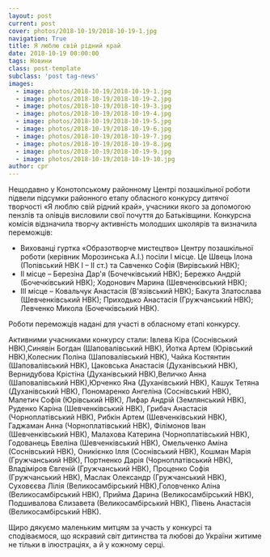 ```yaml
---
layout: post
current: post
cover: photos/2018-10-19/2018-10-19-1.jpg
navigation: True
title: Я люблю свій рідний край
date: 2018-10-19 00:00:00
tags: Новини
class: post-template
subclass: 'post tag-news'
images:
  - image: photos/2018-10-19/2018-10-19-1.jpg
  - image: photos/2018-10-19/2018-10-19-2.jpg
  - image: photos/2018-10-19/2018-10-19-3.jpg
  - image: photos/2018-10-19/2018-10-19-4.jpg
  - image: photos/2018-10-19/2018-10-19-5.jpg
  - image: photos/2018-10-19/2018-10-19-6.jpg
  - image: photos/2018-10-19/2018-10-19-7.jpg
  - image: photos/2018-10-19/2018-10-19-8.jpg
  - image: photos/2018-10-19/2018-10-19-9.jpg
  - image: photos/2018-10-19/2018-10-19-10.jpg  
author: cpr
---
```


Нещодавно у Конотопському районному Центрі позашкільної роботи підвели підсумки районного етапу обласного конкурсу дитячої творчості «Я люблю свій рідний край»,  учасники якого за допомогою пензлів та олівців висловили свої почуття до Батьківщини. Конкурсна комісія відзначила  творчу активність молодших школярів та визначила переможців:

 * Вихованці гуртка «Образотворче мистецтво» Центру позашкільної роботи (керівник Морозинська А.І.) посіли  І місце. Це Швець Ілона (Попівський НВК І – ІІ ст.) та  Савченко Софія (Вирівський НВК);
 * ІІ місце – Березіна Дар'я (Бочечківський НВК); Бережко Андрій (Бочечківський НВК); Ходонович Марина (Шевченківський НВК);
 * ІІІ місце – Ковальчук Анастасія (В'язівський НВК); Бакута Златослава (Шевченківський НВК); Приходько Анастасія (Гружчанський НВК); Левченко Микола (Бочечківський НВК).

Роботи переможців надані для участі в обласному етапі конкурсу.

Активними учасниками конкурсу стали: Івлева Кіра (Соснівський НВК),Синявін Богдан (Шаповалівський НВК), Йотка Артем (Юрівський НВК),Колесник Поліна (Шаповалівський НВК), Чайка Костянтин (Шаповалівський НВК), Цаковська Анастасія (Духанівський НВК), Вернидубова Крістіна (Духанівський НВК),Величко Анна  (Шаповалівський НВК),Юрченко Яна (Духанівський НВК), Кашук Тетяна (Духанівський НВК), Пономаренко Ангеліна (Соснівський НВК), Малетич Софія (Юрівський НВК), Лифар Андрій (Землянський НВК), Руденко Каріна (Шевченківський НВК), Грибач Анастасія (Чорноплатівський НВК), Рибкін Артем (Шевченківський НВК), Гаджаман  Анна (Чорноплатівський НВК), Філімонов Іван (Шевченківський НВК), Малахова Катерина (Чорноплатівський НВК), Годованець Евеліна (Шевченківський НВК), Омельченко Аміна (Соснівський НВК), Оникієнко Ілля (Соснівський НВК), Кошман Марія (Гружчанський НВК), Портненко Дарія (Чорноплатівський НВК), Владіміров Євгеній (Гружчанський НВК), Проценко Софія (Гружчанський НВК), Маслак Олександр (Гружчанський НВК), Суховєєва Лілія (Великосамбірський НВК),Головченко Аліна (Великосамбірський НВК), Прийма Дарина (Великосамбірський НВК), Подшивалова Єлизавета (Великосамбірський НВК), Півень Анастасія (Великосамбірський НВК).

Щиро дякуємо маленьким митцям за участь у конкурсі та сподіваємося, що яскравий світ дитинства  та любові до України житиме не тільки в ілюстраціях, а й у кожному серці.
